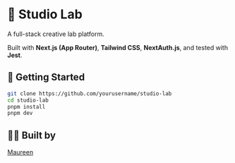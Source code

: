 # 🧪 Studio Lab

A full-stack creative lab platform.

Built with **Next.js (App Router)**, **Tailwind CSS**, **NextAuth.js**, and tested with **Jest**.

## 🔧 Getting Started

```bash
git clone https://github.com/yourusername/studio-lab
cd studio-lab
pnpm install
pnpm dev
```

## 👩‍💻 Built by

[Maureen](https://www.studio-maureen.com)
